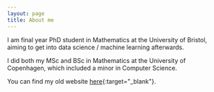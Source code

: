 ```yaml
---
layout: page
title: About me
---
```


I am final year PhD student in Mathematics at the University of Bristol, aiming to get into data science / machine learning afterwards.

I did both my MSc and BSc in Mathematics at the University of Copenhagen, which included a minor in Computer Science.

You can find my old website [here](https://dansnielsen.wordpress.com){:target="_blank"}.
